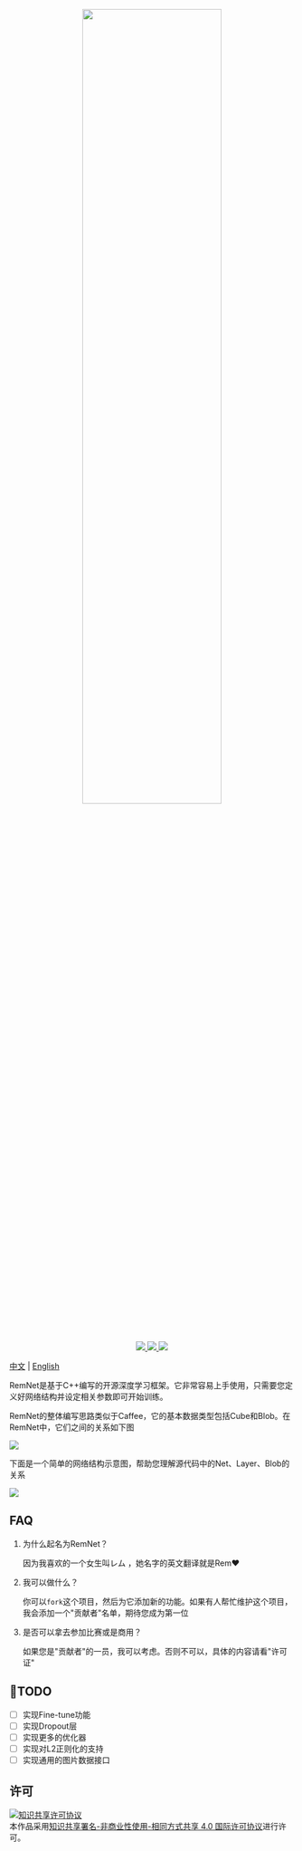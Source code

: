 <p align = "center">
  <a href = "https://github.com/wmathor/RemNet">
    <img height="60%" width = "70%" src = "https://s2.ax1x.com/2020/02/16/3prR1J.png">
  </a>
</p>
<p align = "center">
  <a href = "https://github.com/wmathor/RemNet">
    <img src="https://img.shields.io/badge/language-C++-brightgreen.svg">
  </a>
  <a href = "https://github.com/wmathor/RemNet">
    <img src = "https://img.shields.io/badge/Compiler-Visual Studio 2019-blue.svg">
  </a>
  <a href = "https://wmathor.com/" target = "_blank">
    <img src = "https://img.shields.io/badge/Blog-wmathor-orange.svg">
  </a>
</p>

[中文](https://github.com/mathors/2019-nCoV/blob/master/README-cn.md) | [English](https://github.com/mathors/2019-nCoV)

RemNet是基于C++编写的开源深度学习框架。它非常容易上手使用，只需要您定义好网络结构并设定相关参数即可开始训练。

RemNet的整体编写思路类似于Caffee，它的基本数据类型包括Cube和Blob。在RemNet中，它们之间的关系如下图

![](https://s2.ax1x.com/2020/02/16/3pfBng.png)

下面是一个简单的网络结构示意图，帮助您理解源代码中的Net、Layer、Blob的关系

![](https://s2.ax1x.com/2020/02/16/39V9dU.png)

## FAQ

1. 为什么起名为RemNet？

   因为我喜欢的一个女生叫レム ，她名字的英文翻译就是Rem:heart:

2. 我可以做什么？

   你可以`fork`这个项目，然后为它添加新的功能。如果有人帮忙维护这个项目，我会添加一个"贡献者"名单，期待您成为第一位

3. 是否可以拿去参加比赛或是商用？

   如果您是"贡献者"的一员，我可以考虑。否则不可以，具体的内容请看"许可证"

## :tada:TODO

- [ ] 实现Fine-tune功能
- [ ] 实现Dropout层
- [ ] 实现更多的优化器
- [ ] 实现对L2正则化的支持
- [ ] 实现通用的图片数据接口

## 许可

<a rel="license" href="http://creativecommons.org/licenses/by-nc-sa/4.0/"><img alt="知识共享许可协议" style="border-width:0" src="https://i.creativecommons.org/l/by-nc-sa/4.0/88x31.png" /></a><br/>本作品采用<a rel="license" href="http://creativecommons.org/licenses/by-nc-sa/4.0/">知识共享署名-非商业性使用-相同方式共享 4.0 国际许可协议</a>进行许可。